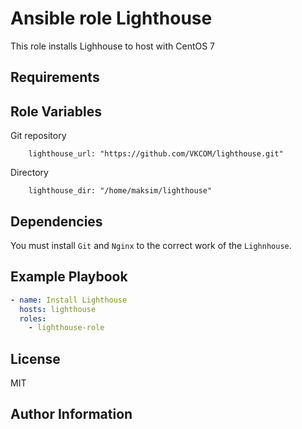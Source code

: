 Ansible role Lighthouse
=========

This role installs Lighhouse to host with CentOS 7

Requirements
------------


Role Variables
--------------
Git repository
```
    lighthouse_url: "https://github.com/VKCOM/lighthouse.git"
```
Directory 
```
    lighthouse_dir: "/home/maksim/lighthouse"
```
Dependencies
------------

You must install `Git` and `Nginx` to the correct work of the `Lighnhouse`.

Example Playbook
----------------

```yml
- name: Install Lighthouse
  hosts: lighthouse
  roles:
    - lighthouse-role
```


License
-------

MIT

Author Information
------------------
